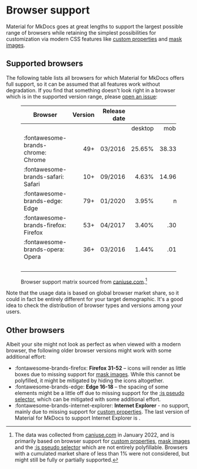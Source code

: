 # Browser support

Material for MkDocs goes at great lengths to support the largest possible range
of browsers while retaining the simplest possibilities for customization via
modern CSS features like [custom properties] and [mask images].

  [custom properties]: https://caniuse.com/css-variables
  [mask images]: https://caniuse.com/mdn-css_properties_mask-image

## Supported browsers

The following table lists all browsers for which Material for MkDocs offers full
support, so it can be assumed that all features work without degradation. If you
find that something doesn't look right in a browser which is in the supported
version range, please [open an issue]:

<figure markdown>

| Browser                              | Version | Release date |         |        |      Usage |
| ------------------------------------ | ------: | -----------: | ------: | -----: | ---------: |
|                                      |         |              | desktop | mobile |    overall |
| :fontawesome-brands-chrome: Chrome   |     49+ |      03/2016 | 25.65%  | 38.33% |     63.98% |
| :fontawesome-brands-safari: Safari   |     10+ |      09/2016 |  4.63%  | 14.96% |     19.59% |
| :fontawesome-brands-edge: Edge       |     79+ |      01/2020 |  3.95%  |    n/a |      3.95% |
| :fontawesome-brands-firefox: Firefox |     53+ |      04/2017 |  3.40%  |   .30% |      3.70% |
| :fontawesome-brands-opera: Opera     |     36+ |      03/2016 |  1.44%  |   .01% |      1.45% |
|                                      |         |              |         |        | __92.67%__ |

  <figcaption markdown>

Browser support matrix sourced from [caniuse.com].[^1]

  </figcaption>
</figure>

  [^1]:
    The data was collected from [caniuse.com] in January 2022, and is primarily
    based on browser support for [custom properties], [mask images] and the
    [:is pseudo selector] which are not entirely polyfillable. Browsers with a
    cumulated market share of less than 1% were not considered, but might still
    be fully or partially supported.

Note that the usage data is based on global browser market share, so it could
in fact be entirely different for your target demographic. It's a good idea to
check the distribution of browser types and versions among your users.

  [open an issue]: https://github.com/squidfunk/mkdocs-material/issues/new/choose
  [caniuse.com]: https://caniuse.com/
  [:is pseudo selector]: https://caniuse.com/css-matches-pseudo

## Other browsers

Albeit your site might not look as perfect as when viewed with a modern browser,
the following older browser versions might work with some additional effort:

- :fontawesome-brands-firefox: __Firefox 31-52__ – icons will render as little
  boxes due to missing support for [mask images]. While this cannot be
  polyfilled, it might be mitigated by hiding the icons altogether.
- :fontawesome-brands-edge: __Edge 16-18__ – the spacing of some elements might
  be a little off due to missing support for the [:is pseudo selector], which
  can be mitigated with some additional effort.
- :fontawesome-brands-internet-explorer: __Internet Explorer__ - no support,
  mainly due to missing support for [custom properties]. The last version of
  Material for MkDocs to support Internet Explorer is
  <!-- md:version 4.6.3 -->.
